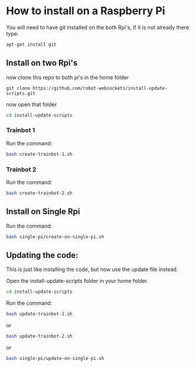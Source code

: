 # How to install on a Raspberry Pi

You will need to have git installed on the both Rpi's, if it is not already there type:

```bash
apt-get install git
```

## Install on two Rpi's

now clone this repo to both pi's in the home folder

```git
git clone https://github.com/robot-websockets/install-update-scripts.git
```
now open that folder
```bash
cd install-update-scripts
```

### Trainbot 1

Run the command:

```bash
bash create-trainbot-1.sh
```

### Trainbot 2

Run the command:

```bash
bash create-trainbot-2.sh
```

## Install on Single Rpi

Run the command:

```bash
bash single-pi/create-on-single-pi.sh
```

## Updating the code:

This is just like installing the code, but now use the update file instead.

Open the install-update-scripts folder in your home folder.

```bash
cd install-update-scripts
```

Run the command:

```bash
bash update-trainbot-1.sh
```

or

```bash
bash update-trainbot-2.sh
```

or 

```bash
bash single-pi/update-on-single-pi.sh
```